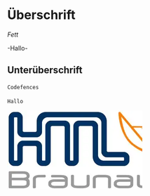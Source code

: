 # Überschrift
*Fett*

-Hallo-


## Unterüberschrift

```
Codefences

Hallo
```
![asdf](img/OIP.webp)
